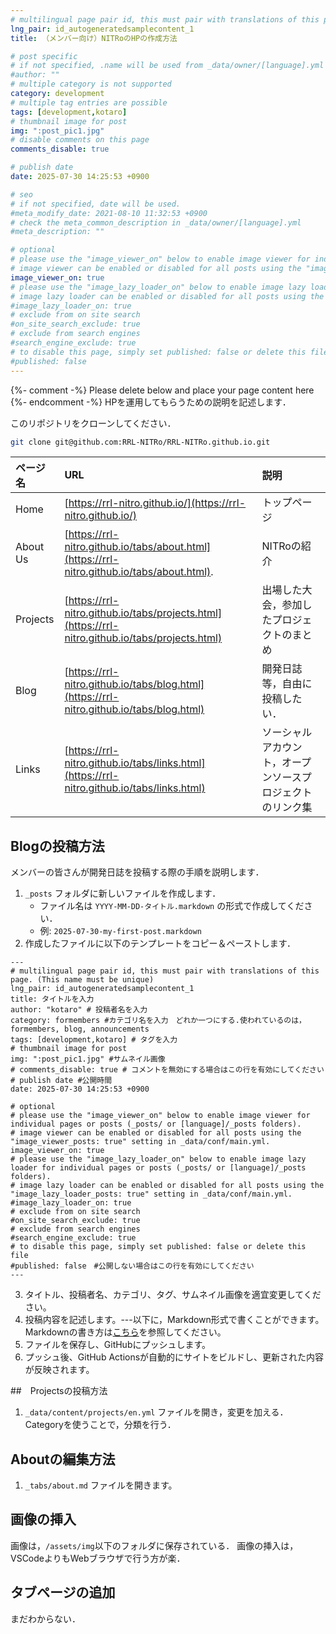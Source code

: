 ```yaml
---
# multilingual page pair id, this must pair with translations of this page. (This name must be unique)
lng_pair: id_autogeneratedsamplecontent_1
title: （メンバー向け）NITRoのHPの作成方法

# post specific
# if not specified, .name will be used from _data/owner/[language].yml
#author: ""
# multiple category is not supported
category: development
# multiple tag entries are possible
tags: [development,kotaro]
# thumbnail image for post
img: ":post_pic1.jpg"
# disable comments on this page
comments_disable: true

# publish date
date: 2025-07-30 14:25:53 +0900

# seo
# if not specified, date will be used.
#meta_modify_date: 2021-08-10 11:32:53 +0900
# check the meta_common_description in _data/owner/[language].yml
#meta_description: ""

# optional
# please use the "image_viewer_on" below to enable image viewer for individual pages or posts (_posts/ or [language]/_posts folders).
# image viewer can be enabled or disabled for all posts using the "image_viewer_posts: true" setting in _data/conf/main.yml.
image_viewer_on: true
# please use the "image_lazy_loader_on" below to enable image lazy loader for individual pages or posts (_posts/ or [language]/_posts folders).
# image lazy loader can be enabled or disabled for all posts using the "image_lazy_loader_posts: true" setting in _data/conf/main.yml.
#image_lazy_loader_on: true
# exclude from on site search
#on_site_search_exclude: true
# exclude from search engines
#search_engine_exclude: true
# to disable this page, simply set published: false or delete this file
#published: false
---
```

{%- comment -%} Please delete below and place your page content here {%- endcomment -%}
HPを運用してもらうための説明を記述します．

このリポジトリをクローンしてください．

```bash
git clone git@github.com:RRL-NITRo/RRL-NITRo.github.io.git
```

| ページ名 | URL                                                                                           | 説明                                                       |
| :------- | :-------------------------------------------------------------------------------------------- | :--------------------------------------------------------- |
| Home     | [https://rrl-nitro.github.io/](https://rrl-nitro.github.io/)                                     | トップページ                                               |
| About Us | [https://rrl-nitro.github.io/tabs/about.html](https://rrl-nitro.github.io/tabs/about.html).      | NITRoの紹介                                                |
| Projects | [https://rrl-nitro.github.io/tabs/projects.html](https://rrl-nitro.github.io/tabs/projects.html) | 出場した大会，参加したプロジェクトのまとめ                 |
| Blog     | [https://rrl-nitro.github.io/tabs/blog.html](https://rrl-nitro.github.io/tabs/blog.html)         | 開発日誌等，自由に投稿したい．                             |
| Links    | [https://rrl-nitro.github.io/tabs/links.html](https://rrl-nitro.github.io/tabs/links.html)       | ソーシャルアカウント，オープンソースプロジェクトのリンク集 |

## Blogの投稿方法

メンバーの皆さんが開発日誌を投稿する際の手順を説明します．

1. `_posts` フォルダに新しいファイルを作成します．
   - ファイル名は `YYYY-MM-DD-タイトル.markdown` の形式で作成してください．
   - 例: `2025-07-30-my-first-post.markdown`
2. 作成したファイルに以下のテンプレートをコピー＆ペーストします．

```text
---
# multilingual page pair id, this must pair with translations of this page. (This name must be unique)
lng_pair: id_autogeneratedsamplecontent_1
title: タイトルを入力
author: "kotaro" # 投稿者名を入力
category: formembers #カテゴリ名を入力　どれか一つにする.使われているのは，formembers, blog, announcements
tags: [development,kotaro] # タグを入力
# thumbnail image for post
img: ":post_pic1.jpg" #サムネイル画像
# comments_disable: true # コメントを無効にする場合はこの行を有効にしてください
# publish date #公開時間
date: 2025-07-30 14:25:53 +0900 

# optional
# please use the "image_viewer_on" below to enable image viewer for individual pages or posts (_posts/ or [language]/_posts folders).
# image viewer can be enabled or disabled for all posts using the "image_viewer_posts: true" setting in _data/conf/main.yml.
image_viewer_on: true
# please use the "image_lazy_loader_on" below to enable image lazy loader for individual pages or posts (_posts/ or [language]/_posts folders).
# image lazy loader can be enabled or disabled for all posts using the "image_lazy_loader_posts: true" setting in _data/conf/main.yml.
#image_lazy_loader_on: true
# exclude from on site search
#on_site_search_exclude: true
# exclude from search engines
#search_engine_exclude: true
# to disable this page, simply set published: false or delete this file
#published: false　#公開しない場合はこの行を有効にしてください
---
```

3. タイトル、投稿者名、カテゴリ、タグ、サムネイル画像を適宜変更してください。
4. 投稿内容を記述します。---以下に，Markdown形式で書くことができます。Markdownの書き方は[こちら](https://www.markdownguide.org/basic-syntax/)を参照してください。
5. ファイルを保存し、GitHubにプッシュします。
6. プッシュ後、GitHub Actionsが自動的にサイトをビルドし、更新された内容が反映されます。

##　Projectsの投稿方法
1. `_data/content/projects/en.yml` ファイルを開き，変更を加える．Categoryを使うことで，分類を行う．
## Aboutの編集方法

1. `_tabs/about.md` ファイルを開きます。

## 画像の挿入

画像は，`/assets/img`以下のフォルダに保存されている．
画像の挿入は，VSCodeよりもWebブラウザで行う方が楽．

## タブページの追加

まだわからない．
<!-- {%- include util/auto-content-generator.liquid -%} -->

<!-- outline-start -->

<!-- {{ website_info_text_first }} -->

<!-- outline-end -->

<!-- {{ website_info_text_second }} -->

